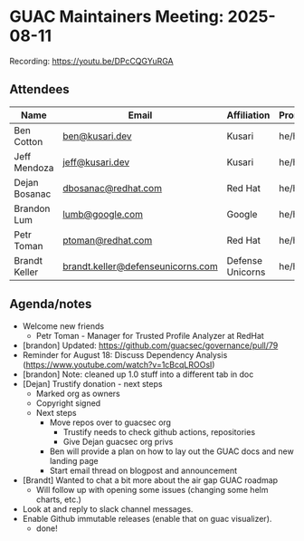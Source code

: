 # GUAC Maintainers Meeting: 2025-08-11

Recording: https://youtu.be/DPcCQGYuRGA

## Attendees

| Name | Email | Affiliation | Pronouns
| ---- | ----- | ----------- | --------
| Ben Cotton | ben@kusari.dev | Kusari | he/him
| Jeff Mendoza | jeff@kusari.dev | Kusari | he/him
| Dejan Bosanac | dbosanac@redhat.com | Red Hat | he/him
| Brandon Lum | lumb@google.com | Google | he/him
| Petr Toman | ptoman@redhat.com | Red Hat | he/him
| Brandt Keller | brandt.keller@defenseunicorns.com | Defense Unicorns | he/him

## Agenda/notes

* Welcome new friends
    * Petr Toman - Manager for Trusted Profile Analyzer at RedHat
* [brandon] Updated: https://github.com/guacsec/governance/pull/79 
* Reminder for August 18: Discuss Dependency Analysis (https://www.youtube.com/watch?v=1cBcqLROOsI) 
* [brandon] Note: cleaned up 1.0 stuff into a different tab in doc
* [Dejan] Trustify donation - next steps
    * Marked org as owners
    * Copyright signed
    * Next steps
        * Move repos over to guacsec org
            * Trustify needs to check github actions, repositories
            * Give Dejan guacsec org privs
        * Ben will provide a plan on how to lay out the GUAC docs and new landing page
        * Start email thread on blogpost and announcement
* [Brandt] Wanted to chat a bit more about the air gap GUAC roadmap
    * Will follow up with opening some issues (changing some helm charts, etc.)
* Look at and reply to slack channel messages.
* Enable Github immutable releases (enable that on guac visualizer).
    * done!
